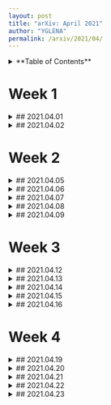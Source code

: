 ```yaml
---
layout: post
title: "arXiv: April 2021"
author: "YGLENA"
permalink: /arxiv/2021/04/
---
```

<details><summary>
**Table of Contents**
</summary>
* Table of Contents
{:toc}
</details>

# Week 1
<details><summary>
## 2021.04.01
</summary>

### [Quantum versus Classical Dynamics in Spin Models: Chains, Ladders, and Planes](https://arxiv.org/abs/2104.00472)
### [Topological charge density waves at half-integer filling of a moiré superlattice](https://arxiv.org/abs/2104.01178)
### []()
### []()
### []()
</details>

<details><summary>
## 2021.04.02
</summary>

### []()
### []()
### []()
### []()
### []()

</details>

# Week 2

<details><summary>
## 2021.04.05
</summary>

### []()
### []()
### []()
### []()
### []()

</details>

<details><summary>
## 2021.04.06
</summary>

### []()
### []()
### []()
### []()
### []()

</details>

<details><summary>
## 2021.04.07
</summary>

### [Symmetry-protected topological phases and competing orders in a spin-1/2 XXZ ladder with a four-spin interaction](https://arxiv.org/abs/2104.02274)
### [Majorana correlations in the Kitaev model with ordered-flux structures](https://arxiv.org/abs/2104.02182)
### []()
### []()
### []()

</details>

<details><summary>
## 2021.04.08
</summary>

### [Correlation Bound for a One-Dimensional Continuous Long-Range Ising Model](https://arxiv.org/abs/2104.03013)
### []()
### []()
### []()
### []()

</details>

<details><summary>
## 2021.04.09
</summary>

### [Emergent geometry from entanglement structure](https://arxiv.org/abs/2104.03645)
### []()
### []()
### []()
### []()
### []()

</details>

# Week 3

<details><summary>
## 2021.04.12
</summary>

### [Statistical interactions and boson-anyon duality in fractional quantum Hall fluids](https://arxiv.org/abs/2104.03984)
### [Entanglement dynamics in Rule 54: exact results and quasiparticle picture](https://arxiv.org/abs/2104.04513)
### [Phases of five-dimensional supersymmetric gauge theories](https://arxiv.org/abs/2103.14049)
### []()
### []()

</details>

<details><summary>
## 2021.04.13
</summary>

### [Topological Orders in (4+1)-Dimensions](https://arxiv.org/abs/2104.04534)
### [Quantum protocols at presence of non-abelian superselection rules in the framework of algebraic model](https://arxiv.org/abs/2104.05238)
### [Bethe Algebra using Pure Spinors](https://arxiv.org/abs/2104.04539)
### [Thirty-six entangled officers of Euler](https://arxiv.org/abs/2104.05122)
### []()

</details>

<details><summary>
## 2021.04.14
</summary>

### [Existence of the first magic angle for the chiral model of bilayer graphene](https://arxiv.org/abs/2104.06499)
### [Z(r)k-Algebras, FQH Ground States, and Invariants of Binary Forms](https://arxiv.org/abs/2104.05777)
### [https://arxiv.org/abs/2104.05797](Fractional magnetization plateaux of a spin-1/2 Heisenberg model on the Shastry-Sutherland lattice: effect of quantum XY interdimer coupling)
### []()
### []()

</details>

<details><summary>
## 2021.04.15
</summary>

### [Non-abelian bosonization in two and three spatial dimensions and applications](https://arxiv.org/abs/2104.07015)
### []()
### []()
### []()
### []()

</details>

<details><summary>
## 2021.04.16
</summary>

### [The Wishart-Sachdev-Ye-Kitaev model: Exact spectral density, Q-Laguerre polynomials, and quantum chaos](https://arxiv.org/abs/2104.07647)
### [Topological Orders, Braiding Statistics, and Mixture of Two Types of Twisted BF](https://arxiv.org/abs/2104.07067)
### []()
### []()
### []()

</details>

# Week 4

<details><summary>
## 2021.04.19
</summary>

### [Fermi liquids and fractional statistics in one dimension](https://arxiv.org/abs/2104.07775)
### [Algebroids, AKSZ Constructions and Doubled Geometry](https://arxiv.org/abs/2104.07774)
### []()
### []()
### []()

</details>

<details><summary>
## 2021.04.20
</summary>

### [Quantum Criticality and Spin Liquid Phase in the Shastry-Sutherland model](https://arxiv.org/abs/2104.08887)
### [Many-body localization in a disorder Bose-Hubbard chain](https://arxiv.org/abs/2104.08582)
### [Non-integrable Ising models in cylindrical geometry: Grassmann representation and infinite volume limit](https://arxiv.org/abs/2104.09328)
### [Ensemble equivalence for mean field models and plurisubharmonicity](https://arxiv.org/abs/2104.09149)
### [Gauge groups and bialgebroids](https://arxiv.org/abs/2104.09258)

</details>

<details><summary>
## 2021.04.21
</summary>

### [Leib-Schultz-Mattis Theorem and the Filling Constraint](https://arxiv.org/abs/2104.09561)
### [Code conformal field theory and framed algebra](https://arxiv.org/abs/2104.10094)
### []()
### []()
### []()

</details>

<details><summary>
## 2021.04.22
</summary>

### []()
### []()
### []()
### []()
### []()

</details>

<details><summary>
## 2021.04.23
</summary>

### []()
### []()
### []()
### []()
### []()

</details>